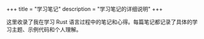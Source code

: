 +++
title = "学习笔记"
description = "学习笔记的详细说明"
+++

这里收录了我在学习 Rust 语言过程中的笔记和心得。每篇笔记都记录了具体的学习主题、示例代码和个人理解。